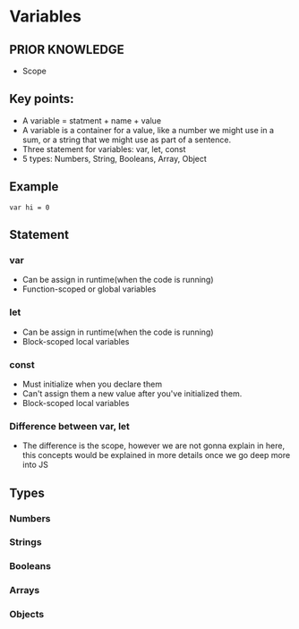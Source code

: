 # Variables

## PRIOR KNOWLEDGE
- Scope

## Key points:

- A variable = statment + name + value 
- A variable is a container for a value, like a number we might use in a sum, or a string that we might use as part of a sentence.
- Three statement for variables: var, let, const
- 5 types:  Numbers, String, Booleans, Array, Object

## Example
```
var hi = 0
```

## Statement

### var
- Can be assign in runtime(when the code is running)
- Function-scoped or global variables

### let 
- Can be assign in runtime(when the code is running)
- Block-scoped local variables

### const
- Must initialize when you declare them
- Can't assign them a new value after you've initialized them.
- Block-scoped local variables

### Difference between var, let 
- The difference is the scope, however we are not gonna explain in here, this concepts would be explained in more details once we go deep more into JS

## Types


### Numbers

### Strings

### Booleans

### Arrays

### Objects
